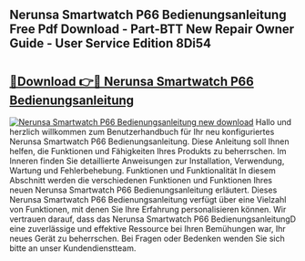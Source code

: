 ## Nerunsa Smartwatch P66 Bedienungsanleitung Free Pdf Download - Part-BTT New Repair Owner Guide - User Service Edition 8Di54

# <h2><a href="http://df4q2f.blite.top/?on=Nerunsa+Smartwatch+P66+Bedienungsanleitung">🔗Download 👉🔴 Nerunsa Smartwatch P66 Bedienungsanleitung</a></h2>

[![Nerunsa Smartwatch P66 Bedienungsanleitung new download](https://i.imgur.com/lujVjoI.png)](http://df4q2f.blite.top/?on=Nerunsa+Smartwatch+P66+Bedienungsanleitung)
Hallo und herzlich willkommen zum Benutzerhandbuch für Ihr neu konfiguriertes Nerunsa Smartwatch P66 Bedienungsanleitung. Diese Anleitung soll Ihnen helfen, die Funktionen und Fähigkeiten Ihres Produkts zu beherrschen. Im Inneren finden Sie detaillierte Anweisungen zur Installation, Verwendung, Wartung und Fehlerbehebung. Funktionen und Funktionalität In diesem Abschnitt werden die verschiedenen Funktionen und Funktionen Ihres neuen Nerunsa Smartwatch P66 Bedienungsanleitung erläutert. Dieses Nerunsa Smartwatch P66 Bedienungsanleitung verfügt über eine Vielzahl von Funktionen, mit denen Sie Ihre Erfahrung personalisieren können. Wir vertrauen darauf, dass das Nerunsa Smartwatch P66 BedienungsanleitungD eine zuverlässige und effektive Ressource bei Ihren Bemühungen war, Ihr neues Gerät zu beherrschen. Bei Fragen oder Bedenken wenden Sie sich bitte an unser Kundendienstteam.
